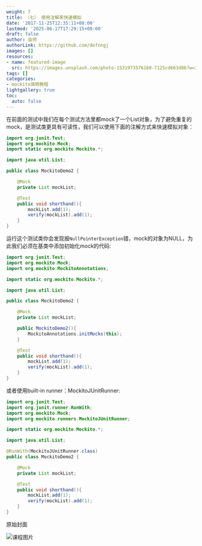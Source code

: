 ```yaml
---
weight: 7
title: （七） 使用注解来快速模拟
date: '2017-11-25T12:35:11+08:00'
lastmod: '2025-06-17T17:29:15+08:00'
draft: false
author: 虫师
authorLink: https://github.com/defnngj
images: []
resources:
- name: featured-image
  src: https://images.unsplash.com/photo-1531973576160-7125cd663d86?w=300
tags: []
categories:
- mockito简明教程
lightgallery: true
toc:
  auto: false
---
```





在前面的测试中我们在每个测试方法里都mock了一个List对象，为了避免重复的mock，是测试类更具有可读性，我们可以使用下面的注解方式来快速模拟对象：
```Java
import org.junit.Test;
import org.mockito.Mock;
import static org.mockito.Mockito.*;

import java.util.List;

public class MockitoDemo2 {

    @Mock
    private List mockList;

    @Test
    public void shorthand(){
        mockList.add(1);
        verify(mockList).add(1);
    }
}
```

运行这个测试类你会发现报`NullPointerException`错，mock的对象为NULL，为此我们必须在基类中添加初始化mock的代码:

```java
import org.junit.Test;
import org.mockito.Mock;
import org.mockito.MockitoAnnotations;

import static org.mockito.Mockito.*;

import java.util.List;

public class MockitoDemo2 {

    @Mock
    private List mockList;

    public MockitoDemo2(){
        MockitoAnnotations.initMocks(this);
    }

    @Test
    public void shorthand(){
        mockList.add(1);
        verify(mockList).add(1);
    }
}
```

或者使用built-in runner：MockitoJUnitRunner:

```java
import org.junit.Test;
import org.junit.runner.RunWith;
import org.mockito.Mock;
import org.mockito.runners.MockitoJUnitRunner;

import static org.mockito.Mockito.*;

import java.util.List;

@RunWith(MockitoJUnitRunner.class)
public class MockitoDemo2 {

    @Mock
    private List mockList;

    @Test
    public void shorthand(){
        mockList.add(1);
        verify(mockList).add(1);
    }
}
```




原始封面

![课程图片](https://images.unsplash.com/photo-1531973576160-7125cd663d86?w=300)

